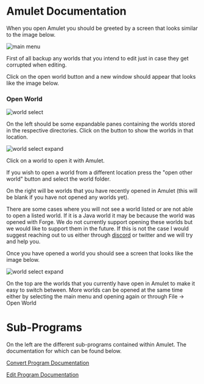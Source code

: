 # Amulet Documentation

When you open Amulet you should be greeted by a screen that looks similar to the image below.

![main menu](../resource/img/main_menu.jpg)

First of all backup any worlds that you intend to edit just in case they get corrupted when editing.

Click on the open world button and a new window should appear that looks like the image below.

### Open World

![world select](../resource/img/world_select.jpg)

On the left should be some expandable panes containing the worlds stored in the respective directories. Click on the button to show the worlds in that location. 

![world select expand](../resource/img/world_select_expand.jpg)

Click on a world to open it with Amulet.

If you wish to open a world from a different location press the "open other world" button and select the world folder.

On the right will be worlds that you have recently opened in Amulet (this will be blank if you have not opened any worlds yet).

There are some cases where you will not see a world listed or are not able to open a listed world. If it is a Java world it may be because the world was opened with Forge. We do not currently support opening these worlds but we would like to support them in the future. If this is not the case I would suggest reaching out to us either through [discord](https://discord.gg/BTm6jnf) or twitter and we will try and help you.

Once you have opened a world you should see a screen that looks like the image below.

![world select expand](../resource/img/about.jpg)

On the top are the worlds that you currently have open in Amulet to make it easy to switch between. More worlds can be opened at the same time either by selecting the main menu and opening again or through File -> Open World

# Sub-Programs

On the left are the different sub-programs contained within Amulet. The documentation for which can be found below.

[Convert Program Documentation](programs/convert/readme.md)

[Edit Program Documentation](programs/edit/readme.md)

